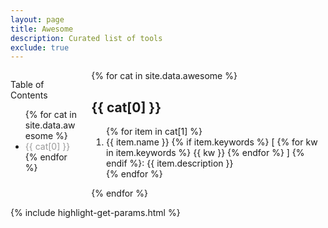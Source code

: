 ```yaml
---
layout: page
title: Awesome
description: Curated list of tools
exclude: true
---
```





<div class="columns is-desktop">
    <div class="column is-2">
        <aside class="menu">
            <p class="menu-label">
                Table of Contents
            </p>
            <ul class="menu-list">
                {% for cat in site.data.awesome %}
                <li><a href="#{{ cat[0] }}" class="codinfox-category-mark" style="color:#999;text-decoration: none;"> {{ cat[0] }} </a></li>
                {% endfor %}
            </ul>
        </aside>
    </div>
    <div class="column is-10">
        {% for cat in site.data.awesome %}
        <h2 id="{{ cat[0] }}">{{ cat[0] }}</h2>
        <ol type="1">
            {% for item in cat[1] %}
            <li> <a href="#{{ item.link }}" style="text-decoration: none;" target="_blank">  {{ item.name }} </a> {% if item.keywords %} [<div class="tags" style="display: inline;"> {% for kw in item.keywords %} <span class="tag">{{ kw }}</span> {% endfor %} </div>] {% endif %}: {{ item.description }}
            </li>
            {% endfor %}
        </ol>
        {% endfor %}
    </div>
</div>

{% include highlight-get-params.html %}